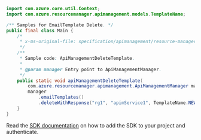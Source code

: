 ```java
import com.azure.core.util.Context;
import com.azure.resourcemanager.apimanagement.models.TemplateName;

/** Samples for EmailTemplate Delete. */
public final class Main {
    /*
     * x-ms-original-file: specification/apimanagement/resource-manager/Microsoft.ApiManagement/stable/2021-08-01/examples/ApiManagementDeleteTemplate.json
     */
    /**
     * Sample code: ApiManagementDeleteTemplate.
     *
     * @param manager Entry point to ApiManagementManager.
     */
    public static void apiManagementDeleteTemplate(
        com.azure.resourcemanager.apimanagement.ApiManagementManager manager) {
        manager
            .emailTemplates()
            .deleteWithResponse("rg1", "apimService1", TemplateName.NEW_ISSUE_NOTIFICATION_MESSAGE, "*", Context.NONE);
    }
}
```

Read the [SDK documentation](https://github.com/Azure/azure-sdk-for-java/blob/azure-resourcemanager-apimanagement_1.0.0-beta.3/sdk/apimanagement/azure-resourcemanager-apimanagement/README.md) on how to add the SDK to your project and authenticate.
